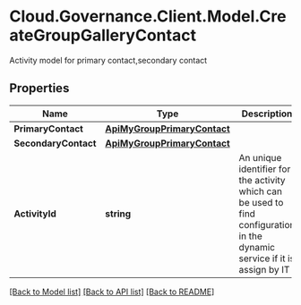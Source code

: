 # Cloud.Governance.Client.Model.CreateGroupGalleryContact
Activity model for primary contact,secondary contact
## Properties

Name | Type | Description | Notes
------------ | ------------- | ------------- | -------------
**PrimaryContact** | [**ApiMyGroupPrimaryContact**](ApiMyGroupPrimaryContact.md) |  | [optional] 
**SecondaryContact** | [**ApiMyGroupPrimaryContact**](ApiMyGroupPrimaryContact.md) |  | [optional] 
**ActivityId** | **string** | An unique identifier for the activity which can be used to find configuration in the dynamic service if it is assign by IT | [optional] 

[[Back to Model list]](../README.md#documentation-for-models) [[Back to API list]](../README.md#documentation-for-api-endpoints) [[Back to README]](../README.md)

